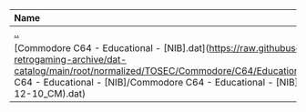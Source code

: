 |Name|Size|
|:---|---:|
|[..](../index.html)|DIR|
|[Commodore C64 - Educational - [NIB].dat](https://raw.githubusercontent.com/open-retrogaming-archive/dat-catalog/main/root/normalized/TOSEC/Commodore/C64/Educational/[NIB]/Commodore C64 - Educational - [NIB]/Commodore C64 - Educational - [NIB] (TOSEC-v2022-12-10_CM).dat)|85659|
